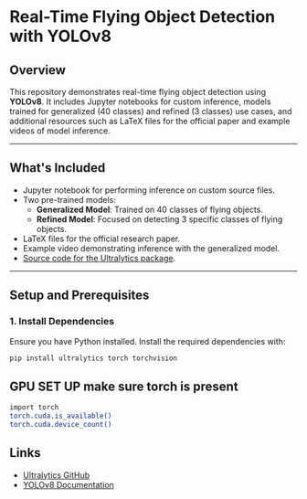 # Real-Time Flying Object Detection with YOLOv8

## Overview
This repository demonstrates real-time flying object detection using **YOLOv8**. It includes Jupyter notebooks for custom inference, models trained for generalized (40 classes) and refined (3 classes) use cases, and additional resources such as LaTeX files for the official paper and example videos of model inference.

---

## What's Included
- Jupyter notebook for performing inference on custom source files.
- Two pre-trained models:
  - **Generalized Model**: Trained on 40 classes of flying objects.
  - **Refined Model**: Focused on detecting 3 specific classes of flying objects.
- LaTeX files for the official research paper.
- Example video demonstrating inference with the generalized model.
- [Source code for the Ultralytics package](https://github.com/ultralytics/ultralytics/tree/main).

---

## Setup and Prerequisites

### 1. Install Dependencies
Ensure you have Python installed. Install the required dependencies with:
```bash
pip install ultralytics torch torchvision
```

## GPU SET UP make sure torch is present
```bash
import torch
torch.cuda.is_available()
torch.cuda.device_count()
```
## Links
- [Ultralytics GitHub](https://github.com/ultralytics/ultralytics/tree/main)
- [YOLOv8 Documentation](https://docs.ultralytics.com/)

